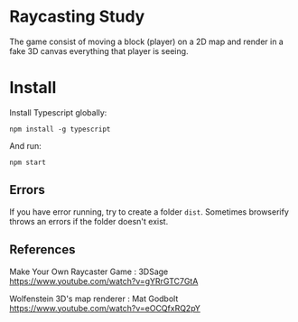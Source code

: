 # Raycasting Study

The game consist of moving a block (player) on a 2D map and render in a fake 3D canvas everything that player is seeing.

# Install

Install Typescript globally:

`npm install -g typescript`

And run:

`npm start`

## Errors

If you have error running, try to create a folder `dist`. Sometimes browserify throws an errors if the folder doesn't exist.

## References

Make Your Own Raycaster Game : 3DSage
https://www.youtube.com/watch?v=gYRrGTC7GtA

Wolfenstein 3D's map renderer : Mat Godbolt
https://www.youtube.com/watch?v=eOCQfxRQ2pY
